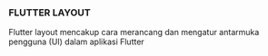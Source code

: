 ### FLUTTER LAYOUT
 Flutter layout mencakup cara merancang dan mengatur antarmuka pengguna (UI) dalam aplikasi Flutter

